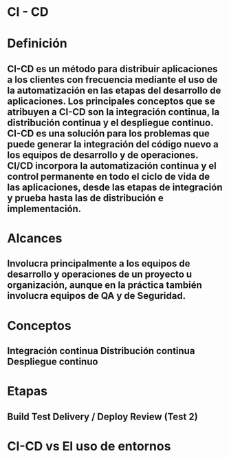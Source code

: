 
CI - CD
=======
# Definición
CI-CD es un método para distribuir aplicaciones a los clientes con frecuencia mediante el uso de la automatización en las etapas del desarrollo de aplicaciones. 
Los principales conceptos que se atribuyen a CI-CD son la integración continua, la distribución continua y el despliegue continuo.
CI-CD es una solución para los problemas que puede generar la integración del código nuevo a los equipos de desarrollo y de operaciones.
CI/CD incorpora la automatización continua y el control permanente en todo el ciclo de vida de las aplicaciones, desde las etapas de integración y prueba hasta las de distribución e implementación.
------------
# Alcances
Involucra principalmente a los equipos de desarrollo y operaciones de un proyecto u organización, aunque en la práctica también involucra equipos de QA y de Seguridad.
------------
# Conceptos
Integración continua
Distribución continua
Despliegue continuo
------------
# Etapas
Build
Test
Delivery / Deploy
Review (Test 2)
-----------------------------
# CI-CD vs El uso de entornos
